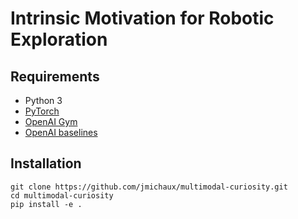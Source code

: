  # Intrinsic Motivation for Robotic Exploration


 ## Requirements

 * Python 3
 * [PyTorch](http://pytorch.org/)
 * [OpenAI Gym](https://github.com/openai/gym)
 * [OpenAI baselines](https://github.com/openai/baselines)
 
 ## Installation
```
git clone https://github.com/jmichaux/multimodal-curiosity.git
cd multimodal-curiosity
pip install -e .
``` 


